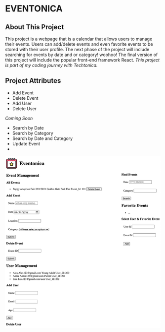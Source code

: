 <h1>EVENTONICA</h1>

<h2>About This Project</h2>

This project is a webpage that is a calendar that allows users to manage their events. Users can add/delete events and even favorite events
to be stored with their user profile. The next phase of the project will include searching for events by date and or category! woohoo! The final version 
of this project will include the popular front-end framework React. 
<i>This project is part of my coding journey with Techtonica.</i>

<h2>Project Attributes</h2>
<ul>
  <li> Add Event </li>
  <li> Delete Event </li>
  <li> Add User </li>
  <li> Delete User </li>
</ul>
<i>Coming Soon </i>
<ul>
  <li> Search by Date </li>
  <li> Search by Category </li>
  <li> Search by Date and Category </li>
  <li> Update Event </li>
  <li> 
</ul>

<img src="https://github.com/aedward8/public_techtonica_assignments/blob/main/Eventonica/eventonica-part-2/Eventonica_readme.png" alt="Front Page of Eventonica UI" style="max-width:100%;">

